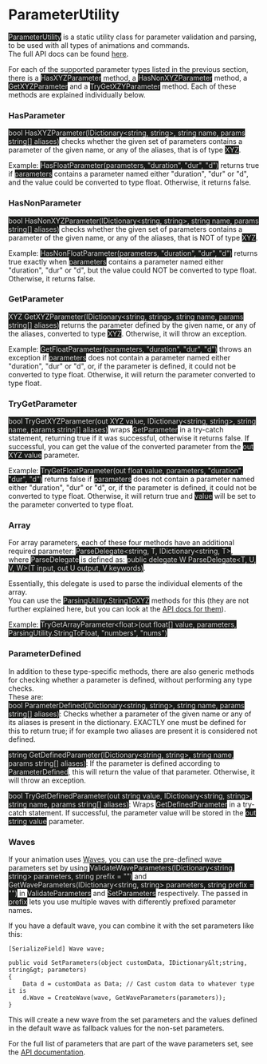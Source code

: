 # ParameterUtility
<mark style="color: lightgray; background-color: #191a18">ParameterUtility</mark> is a static utility class for parameter validation and parsing, to be used with all types of animations and commands.  
The full API docs can be found [here](../api/TMPEffects.ParameterUtility.yml).

For each of the supported parameter types listed in the previous section, there is a <mark style="color: lightgray; background-color: #191a18">HasXYZParameter</mark> method, a <mark style="color: lightgray; background-color: #191a18">HasNonXYZParameter</mark> method, a
<mark style="color: lightgray; background-color: #191a18">GetXYZParameter</mark> and a <mark style="color: lightgray; background-color: #191a18">TryGetXZYParameter</mark> method.
Each of these methods are explained individually below.

### HasParameter
<mark style="color: lightgray; background-color: #191a18">bool HasXYZParameter(IDictionary&lt;string, string&gt;, string name, params string[] aliases)</mark> 
checks whether the given set of parameters contains a parameter of the given name, or any of the aliases, that is of type <mark style="color: lightgray; background-color: #191a18">XYZ</mark>.  

Example: <mark style="color: lightgray; background-color: #191a18">HasFloatParameter(parameters, "duration", "dur", "d")</mark> returns true if <mark style="color: lightgray; background-color: #191a18">parameters</mark>
contains a parameter named either "duration", "dur" or "d", and the value could be converted to type float. Otherwise, it returns false.

### HasNonParameter
<mark style="color: lightgray; background-color: #191a18">bool HasNonXYZParameter(IDictionary&lt;string, string&gt;, string name, params string[] aliases)</mark> 
checks whether the given set of parameters contains a parameter of the given name, or any of the aliases, that is NOT of type <mark style="color: lightgray; background-color: #191a18">XYZ</mark>.  

Example: <mark style="color: lightgray; background-color: #191a18">HasNonFloatParameter(parameters, "duration", "dur", "d")</mark> returns true exactly when <mark style="color: lightgray; background-color: #191a18">parameters</mark>
contains a parameter named either "duration", "dur" or "d", but the value could NOT be converted to type float. Otherwise, it returns false.

### GetParameter
<mark style="color: lightgray; background-color: #191a18">XYZ GetXYZParameter(IDictionary&lt;string, string&gt;, string name, params string[] aliases)</mark> 
returns the parameter defined by the given name, or any of the aliases, converted to type <mark style="color: lightgray; background-color: #191a18">XYZ</mark>. Otherwise, it will throw an exception.  

Example: <mark style="color: lightgray; background-color: #191a18">GetFloatParameter(parameters, "duration", "dur", "d")</mark> throws an exception if <mark style="color: lightgray; background-color: #191a18">parameters</mark>
does not contain a parameter named either "duration", "dur" or "d", or, if the parameter is defined, it could not be converted to type float. Otherwise, it will return the parameter converted to type float.

### TryGetParameter
<mark style="color: lightgray; background-color: #191a18">bool TryGetXYZParameter(out XYZ value, IDictionary&lt;string, string&gt;, string name, params string[] aliases)</mark>
wraps <mark style="color: lightgray; background-color: #191a18">GetParameter</mark> in a try-catch statement, returning true if it was successful, otherwise it returns false.
If successful, you can get the value of the converted parameter from the <mark style="color: lightgray; background-color: #191a18">out XYZ value</mark> parameter.  

Example: <mark style="color: lightgray; background-color: #191a18">TryGetFloatParameter(out float value, parameters, "duration", "dur", "d")</mark> returns false if <mark style="color: lightgray; background-color: #191a18">parameters</mark>
does not contain a parameter named either "duration", "dur" or "d", or, if the parameter is defined, it could not be converted to type float. Otherwise, it will return true and <mark style="color: lightgray; background-color: #191a18">value</mark>
will be set to the parameter converted to type float.


### Array
For array parameters, each of these four methods have an additional required parameter: <mark style="color: lightgray; background-color: #191a18">ParseDelegate&lt;string, T, IDictionary&lt;string, T&gt;</mark>,  
where <mark style="color: lightgray; background-color: #191a18">ParseDelegate</mark> is defined as: <mark style="color: lightgray; background-color: #191a18">public delegate W ParseDelegate<T, U, V, W>(T input, out U output, V keywords)</mark>.

Essentially, this delegate is used to parse the individual elements of the array.  
You can use the <mark style="color: lightgray; background-color: #191a18">ParsingUtility.StringToXYZ</mark> methods for this (they are not further explained here, but you can look at the [API docs for them](../api/TMPEffects.TextProcessing.ParsingUtility.yml)).  

Example: <mark style="color: lightgray; background-color: #191a18">TryGetArrayParameter&lt;float&gt;(out float[] value, parameters, ParsingUtility.StringToFloat, "numbers", "nums")</mark>

### ParameterDefined
In addition to these type-specific methods, there are also generic methods for checking whether a parameter is defined, without performing any type checks.  
These are:  
<mark style="color: lightgray; background-color: #191a18">bool ParameterDefined(IDictionary&lt;string, string&gt;, string name, params string[] aliases)</mark>:
Checks whether a parameter of the given name or any of its aliases is present in the dictionary. EXACTLY one must be defined for this to return true;
if for example two aliases are present it is considered not defined.

<mark style="color: lightgray; background-color: #191a18">string GetDefinedParameter(IDictionary&lt;string, string&gt;, string name, params string[] aliases)</mark>:
If the parameter is defined according to <mark style="color: lightgray; background-color: #191a18">ParameterDefined</mark>, this will return the value of that parameter.
Otherwise, it will throw an exception.

<mark style="color: lightgray; background-color: #191a18">bool TryGetDefinedParameter(out string value, IDictionary&lt;string, string&gt;, string name, params string[] aliases)</mark>:
Wraps <mark style="color: lightgray; background-color: #191a18">GetDefinedParameter</mark> in a try-catch statement.
If successful, the parameter value will be stored in the <mark style="color: lightgray; background-color: #191a18">out string value</mark> parameter.

### Waves
If your animation uses [Waves](tmpanimator_animationutility_wave.md), you can use the pre-defined wave parameters set by using <mark style="color: lightgray; background-color: #191a18">ValidateWaveParameters(IDictionary&lt;string, string&gt; parameters, string prefix = "")</mark>
and <mark style="color: lightgray; background-color: #191a18">GetWaveParameters(IDictionary&lt;string, string&gt; parameters, string prefix = "")</mark> in <mark style="color: lightgray; background-color: #191a18">ValidateParameters</mark> and <mark style="color: lightgray; background-color: #191a18">SetParameters</mark> respectively. The passed in <mark style="color: lightgray; background-color: #191a18">prefix</mark> lets you use multiple waves with differently prefixed parameter names.

If you have a default wave, you can combine it with the set parameters like this:
```
[SerializeField] Wave wave;

public void SetParameters(object customData, IDictionary&lt;string, string&gt; parameters)
{
    Data d = customData as Data; // Cast custom data to whatever type it is
    d.Wave = CreateWave(wave, GetWaveParameters(parameters));
}
```
This will create a new wave from the set parameters and the values defined in the default wave as fallback values for the non-set parameters.

For the full list of parameters that are part of the wave parameters set, see the [API documentation](../api/TMPEffects.ParameterUtility.yml).